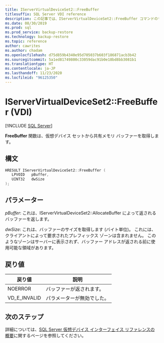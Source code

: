 ```yaml
---
title: IServerVirtualDeviceSet2::FreeBuffer
titlesuffix: SQL Server VDI reference
description: この記事では、IServerVirtualDeviceSet2::FreeBuffer コマンドのリファレンスを提供します。
ms.date: 08/30/2019
ms.prod: sql
ms.prod_service: backup-restore
ms.technology: backup-restore
ms.topic: reference
author: cawrites
ms.author: chadam
ms.openlocfilehash: d75d859b4340e95d705037b603f186871acb3b42
ms.sourcegitcommit: 5a1ed81749800c33059dac91b0e18bd8bb3081b1
ms.translationtype: HT
ms.contentlocale: ja-JP
ms.lasthandoff: 11/23/2020
ms.locfileid: "96125350"
---
```

# <a name="iservervirtualdeviceset2freebuffer-vdi"></a>IServerVirtualDeviceSet2::FreeBuffer (VDI)

[!INCLUDE [SQL Server](../../../includes/applies-to-version/sqlserver.md)]

**FreeBuffer** 関数は、仮想デバイス セットから共有メモリ バッファーを取得します。

## <a name="syntax"></a>構文

```c
HRESULT IServerVirtualDeviceSet2::FreeBuffer (
   LPVOID   pBuffer,
   UINT32   dwSize
);
```

## <a name="parameters"></a>パラメーター

*pBuffer*: これは、IServerVirtualDeviceSet2::AllocateBuffer によって返されるバッファーを返します。

*dwSize*: これは、バッファーのサイズを取得します (バイト単位)。 これには、クライアントによって要求されたプレフィックス ゾーンは含まれません。 このようなゾーンはサーバーに表示されず、バッファー アドレスが返される前に使用可能な領域があります。

## <a name="return-value"></a>戻り値

|戻り値 | 説明 |
|---|---|
| NOERROR | バッファーが返されます。 |
| VD_E_INVALID | パラメーターが無効でした。 |

## <a name="next-steps"></a>次のステップ

詳細については、[SQL Server 仮想デバイス インターフェイス リファレンスの概要](reference-virtual-device-interface.md)に関するページを参照してください。
